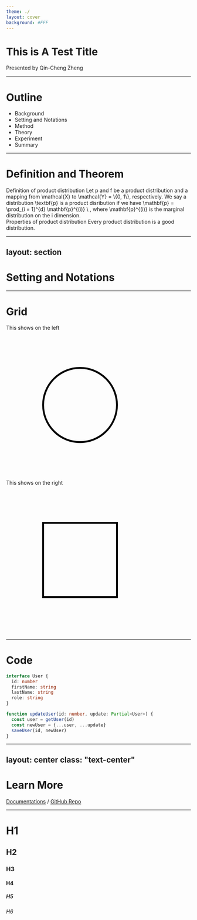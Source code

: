 ```yaml
---
theme: ./
layout: cover
background: #FFF
---
```


# This is A Test Title

Presented by Qin-Cheng Zheng

<style>
  .slidev-layout.cover h1 {
    @apply text-6xl;
  }
</style>

---

# Outline

<v-clicks>

- Background
- Setting and Notations
- Method
- Theory
- Experiment
- Summary

</v-clicks>

<style>
  .slidev-layout {
    .slidev-vclick-target {
      transition: all 500ms ease;
    }

    .slidev-vclick-hidden {
      transform: translate(0, 100%);
    }
  }
</style>

---

# Definition and Theorem

<v-clicks>
  <div class="theorem1">
    Definition of product distribution
    <Theorem type="Definition">
      Let <IE>p</IE> and <IE>f</IE> be a product distribution and a mapping from <IE>\mathcal{X}</IE> to <IE>\mathcal{Y} = \{0, 1\}</IE>, respectively.
      We say a distribution <IE>\textbf{p}</IE> is a product disribution if we have
      <E>
        \mathbf{p} = \prod_{i = 1}^{d} \mathbf{p}^{(i)} \ ,
      </E>
      where <IE>\mathbf{p}^{(i)}</IE> is the marginal distribution on the <IE>i</IE> dimension.
    </Theorem>
  </div>
  <div class="theorem2">
    Properties of product distribution
    <Theorem type="Theorem">
      Every product distribution is a good distribution.
    </Theorem>
  </div>
</v-clicks>

---
layout: section
---

# Setting and Notations

---

# Grid

<div class="grid grid-cols-12">
  <div class="col-span-6">
    This shows on the left
    <svg class="mt-3" viewBox="0 0 100 80">
      <path
        v-click
        class="circle"
        d="M20 40
           a20 20 0 0 1 20 -20
           a20 20 0 0 1 20 20
           a20 20 0 0 1 -20 20
           a20 20 0 0 1 -20 -20"
        fill="none"
        stroke="black"
        stroke-dasharray="126" />
    </svg>
  </div>
  <div class="col-span-6">
    This shows on the right
    <svg class="mt-3" viewBox="0 0 100 80">
      <path
        v-click
        class="rect"
        d="M20 20 h40 v40 h-40 v-40 Z"
        fill="none"
        stroke="black"
        stroke-dasharray="160"
      />
    </svg>
  </div>

</div>

<style>
  .slidev-vclick-target {
    transition: all 500ms ease-out;
  }
  .circle.slidev-vclick-hidden {
    opacity: 1 !important;
    stroke-dashoffset: 126;
  }
  .rect.slidev-vclick-hidden {
    opacity: 1 !important;
    stroke-dashoffset: 160;
  }
</style>

---

# Code

```ts {all|2|1-6|all}
interface User {
  id: number
  firstName: string
  lastName: string
  role: string
}

function updateUser(id: number, update: Partial<User>) {
  const user = getUser(id)
  const newUser = {...user, ...update}  
  saveUser(id, newUser)
}
```

---
layout: center
class: "text-center"
---

# Learn More

[Documentations](https://sli.dev) / [GitHub Repo](https://github.com/slidevjs/slidev)

---

# H1
## H2
### H3
#### H4
##### H5
###### H6
